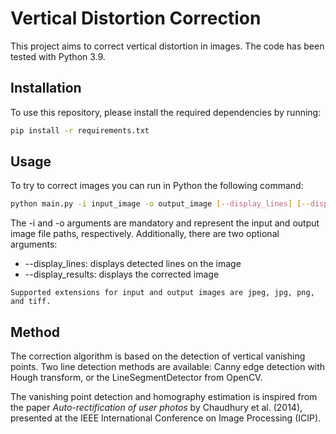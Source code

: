 # Vertical Distortion Correction
This project aims to correct vertical distortion in images.
The code has been tested with Python 3.9.

## Installation
To use this repository, please install the required dependencies by running:
```bash
pip install -r requirements.txt
```

## Usage
To try to correct images you can run in Python the following command:
```bash
python main.py -i input_image -o output_image [--display_lines] [--display_results]
```

The -i and -o arguments are mandatory and represent the input and output image file paths, respectively.
Additionally, there are two optional arguments:
* --display_lines: displays detected lines on the image
* --display_results: displays the corrected image

`Supported extensions for input and output images are jpeg, jpg, png, and tiff.`

## Method
The correction algorithm is based on the detection of vertical vanishing points. Two line detection methods are available: Canny edge detection with Hough transform, or the LineSegmentDetector from OpenCV.

The vanishing point detection and homography estimation is inspired from the paper *Auto-rectification of user photos* by Chaudhury et al. (2014), presented at the IEEE International Conference on Image Processing (ICIP).
